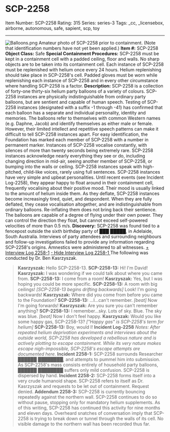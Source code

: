 # SCP-2258
Item Number: SCP-2258
Rating: 315
Series: series-3
Tags: _cc, _licensebox, airborne, autonomous, safe, sapient, scp, toy

---

![Balloons.png](https://scp-wiki.wdfiles.com/local--files/scp-2258/Balloons.png)
Amateur photo of SCP-2258 prior to containment. (Note that identification numbers have not yet been applied.)
**Item #:** SCP-2258
**Object Class:** Safe
**Special Containment Procedures:** SCP-2258 must be kept in a containment cell with a padded ceiling, floor and walls. No sharp objects are to be taken into its containment cell.
Each instance of SCP-2258 must be replenished with helium once every 24 hours. Helium replenishing should take place in SCP-2258's cell. Padded gloves must be worn while replenishing each instance of SCP-2258 and in every other circumstance where handling SCP-2258 is a factor.
**Description:** SCP-2258 is a collection of forty-one thirty-six helium party balloons of a variety of colours. SCP-2258 instances are physically indistinguishable from ordinary party balloons, but are sentient and capable of human speech.
Testing of SCP-2258 instances (designated with a suffix -1 through -41) has confirmed that each balloon has a separate and individual personality, identity and memories. The balloons refer to themselves with common Western names (e.g. Daphne, Jacob) and identify themselves as either male or female. However, their limited intellect and repetitive speech patterns can make it difficult to tell SCP-2258 instances apart. For easy identification, the Foundation has marked each member of SCP-2258 with a number in permanent marker.
Instances of SCP-2258 vocalise constantly, with silences of more than twenty seconds being extremely rare. SCP-2258 instances acknowledge nearly everything they see or do, including changing direction in mid-air, seeing another member of SCP-2258, or bumping into the walls or ceiling. SCP-2258 instances speak with high-pitched, child-like voices, rarely using full sentences.
SCP-2258 instances have very simple and upbeat personalities. Until recent events (see Incident Log-2258), they appear happy to float around in their containment cell, frequently vocalising about their positive mood. Their mood is usually linked to the amount of helium inside them. As they deflate, SCP-2258 instances become increasingly tired, quiet, and despondent. When they are fully deflated, they cease vocalisation altogether, and are indistinguishable from ordinary balloons. Re-inflating them does not bring back their sentience.
The balloons are capable of a degree of flying under their own power. They can control the direction they float, but cannot exceed self-powered velocities of more than 0.5 m/s.
**Discovery:**
SCP-2258 was found tied to a fencepost outside the sixth birthday party of ███ █████, in Adelaide, South Australia. Interviews of party attendees and surrounding neighbours and follow-up investigations failed to provide any information regarding SCP-2258's origins. Amnestics were administered to all witnesses.
[\+ Interview Log 2258-1](javascript:;)
[\- Hide Interview Log 2258-1 ](javascript:;)
The following was conducted by Dr. Ben Kasrzyszak.
> **Kasrzyszak:** Hello SCP-2258-13.
> **SCP-2258-13:** Hi! I'm David!
> **Kasrzyszak:** I was wondering if we could talk about where you came from.
> **SCP-2258-13:** I come from a room!
> **Kasrzyszak:** Yes, but I was hoping you could be more specific.
> **SCP-2258-13:** A room with big ceilings! _[SCP-2258-13 begins drifting backwards]_ Look! I'm going backwards!
> **Kasrzyszak:** Where did you come from before you came to the Foundation?
> **SCP-2258-13:** …I…can't remember. _[beat]_ Now I'm going forwards!
> **Kasrzyszak:** Are you sure you can't remember anything?
> **SCP-2258-13:** I remember…sky. Lots of sky. Blue. The sky was blue. _[beat]_ Now I don't feel happy.
> **Kasrzyszak:** Would you like some happy gas, SCP-2258-13? _["Happy gas" is SCP-2258's term for helium]_
> **SCP-2258-13:** Boy, would I!
**Incident Log-2258**
_Notes: After repeated helium deprivation experiments and interviews about the outside world, SCP-2258 has developed a rebellious nature and is actively plotting to escape containment. While its very nature makes escape nigh-impossible, SCP-2258's escape attempts are documented here._
**Incident 2258-1:**
SCP-2258 surrounds Researcher ██████ ████████, and attempts to pummel him into submission. As SCP-2258's mass consists entirely of household party balloons, ██████ ████████ suffers only mild confusion. SCP-2258 is dispersed by hand.
**Incident 2258-2:**
SCP-2258 forms itself into a very crude humanoid shape. SCP-2258 refers to itself as Dr. Kasrzyszak and requests to be let out of containment. Request denied.
**Addendum 2258-3:**
SCP-2258 is currently bouncing repeatedly against the northern wall. SCP-2258 continues to do so without pause, stopping only for mandatory helium supplements. As of this writing, SCP-2258 has continued this activity for nine months and eleven days. Overheard snatches of conversation imply that SCP-2258 is trying to break down or tunnel through the walls of its cell. No visible damage to the northern wall has been recorded thus far.